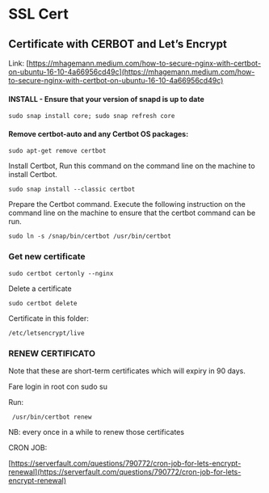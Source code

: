 # SSL Cert

## Certificate with CERBOT and Let’s Encrypt&#x20;

Link: [https://mhagemann.medium.com/how-to-secure-nginx-with-certbot-on-ubuntu-16-10-4a66956cd49c](https://mhagemann.medium.com/how-to-secure-nginx-with-certbot-on-ubuntu-16-10-4a66956cd49c) &#x20;

#### INSTALL - Ensure that your version of snapd is up to date&#x20;

```
sudo snap install core; sudo snap refresh core
```

#### Remove certbot-auto and any Certbot OS packages:&#x20;

```
sudo apt-get remove certbot 
```

Install Certbot, Run this command on the command line on the machine to install Certbot.&#x20;

```
sudo snap install --classic certbot 
```

Prepare the Certbot command. Execute the following instruction on the command line on the machine to ensure that the certbot command can be run.&#x20;

```
sudo ln -s /snap/bin/certbot /usr/bin/certbot 
```

&#x20;

### Get new certificate&#x20;

```
sudo certbot certonly --nginx 
```

Delete a certificate

```
sudo certbot delete
```

Certificate in this folder:&#x20;

```
/etc/letsencrypt/live
```

### RENEW CERTIFICATO&#x20;

Note that these are short-term certificates which will expiry in 90 days.&#x20;

Fare login in root con sudo su&#x20;

Run:&#x20;

```
 /usr/bin/certbot renew
```



NB: every once in a while to renew those certificates &#x20;

CRON JOB:&#x20;

[https://serverfault.com/questions/790772/cron-job-for-lets-encrypt-renewal](https://serverfault.com/questions/790772/cron-job-for-lets-encrypt-renewal) &#x20;

